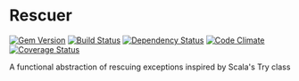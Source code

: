 # Rescuer
[![Gem Version](https://badge.fury.io/rb/rescuer.png)](http://badge.fury.io/rb/rescuer)
[![Build Status](https://travis-ci.org/ms-ati/rescuer.png)](https://travis-ci.org/ms-ati/rescuer)
[![Dependency Status](https://gemnasium.com/ms-ati/rescuer.png)](https://gemnasium.com/ms-ati/rescuer)
[![Code Climate](https://codeclimate.com/github/ms-ati/rescuer.png)](https://codeclimate.com/github/ms-ati/rescuer)
[![Coverage Status](https://coveralls.io/repos/ms-ati/rescuer/badge.png)](https://coveralls.io/r/ms-ati/rescuer)

A functional abstraction of rescuing exceptions inspired by Scala's Try class
